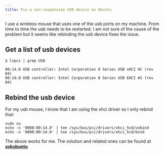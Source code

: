 ```yaml
---
title: Fix a non-responsive USB device on Ubuntu
---
```


I use a wireless mouse that uses one of the usb ports on my machine. From time to time the usb needs to be restarted. I am not sure of the cause of the problem but it seems like rebinding the usb device fixes the issue.

## Get a list of usb devices

```
$ lspci | grep USB

00:14.0 USB controller: Intel Corporation 8 Series USB xHCI HC (rev 04)
00:1d.0 USB controller: Intel Corporation 8 Series USB EHCI #1 (rev 04)
```

## Rebind the usb device

For my usb mouse, I know that I am using the xhci driver so I only rebind that:

```
sudo su
echo -n '0000:00:14.0' | tee /sys/bus/pci/drivers/xhci_hcd/unbind
echo -n '0000:00:14.0' | tee /sys/bus/pci/drivers/xhci_hcd/bind
```

<!-- echo -n '0000:00:1d.0' | tee /sys/bus/pci/drivers/ehci-pci/unbind -->
<!-- echo -n '0000:00:1d.0' | tee /sys/bus/pci/drivers/ehci-pci/bind -->

The above works for me. The solution and related ones can be found at **[askubuntu][askubuntu]**

[askubuntu]: http://askubuntu.com/questions/645/how-do-you-reset-a-usb-device-from-the-command-line


